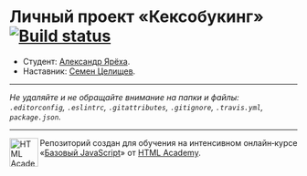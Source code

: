 # Личный проект «Кексобукинг» [![Build status][travis-image]][travis-url]

* Студент: [Александр Ярёха](https://up.htmlacademy.ru/javascript/9/user/191322).
* Наставник: [Семен Целищев](https://htmlacademy.ru/profile/id396229).

---

_Не удаляйте и не обращайте внимание на папки и файлы:_<br>
_`.editorconfig`, `.eslintrc`, `.gitattributes`, `.gitignore`, `.travis.yml`, `package.json`._

---

<a href="https://htmlacademy.ru/intensive/javascript"><img align="left" width="50" height="50" title="HTML Academy" src="https://up.htmlacademy.ru/static/img/intensive/javascript/logo-for-github.svg"></a>

Репозиторий создан для обучения на интенсивном онлайн‑курсе «[Базовый JavaScript](https://htmlacademy.ru/intensive/javascript)» от [HTML Academy](https://htmlacademy.ru).

[travis-image]: https://travis-ci.org/htmlacademy-javascript/191322-keksobooking.svg?branch=master
[travis-url]: https://travis-ci.org/htmlacademy-javascript/191322-keksobooking
